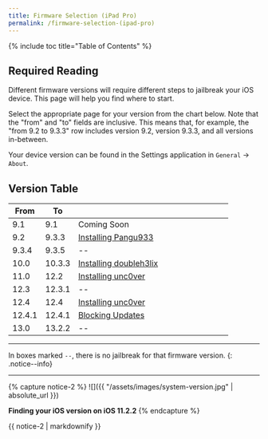 ```yaml
---
title: Firmware Selection (iPad Pro)
permalink: /firmware-selection-(ipad-pro)
---
```


{% include toc title="Table of Contents" %}

## Required Reading

Different firmware versions will require different steps to jailbreak your iOS device. This page will help you find where to start.

Select the appropriate page for your version from the chart below. Note that the "from" and "to" fields are inclusive. This means that, for example, the "from 9.2 to 9.3.3" row includes version 9.2, version 9.3.3, and all versions in-between.

Your device version can be found in the Settings application in `General` -> `About`.

## Version Table

<table class="version_table">
  <colgroup>
    <col span="1" style="width: 15%;">
    <col span="1" style="width: 15%;">
    <col span="1" style="width: 70%;">
  </colgroup>
  <thead>
    <tr>
      <th>From</th>
      <th>To</th>
      <th></th>
    </tr>
  </thead>
  <tbody>
    <tr>
      <td>9.1</td>
      <td>9.1</td>
      <td>Coming Soon</td>
    </tr>
    <tr>
      <td>9.2</td>
      <td>9.3.3</td>
      <td><a href="installing-pangu933">Installing Pangu933</a></td>
    </tr>
    <tr>
      <td>9.3.4</td>
      <td>9.3.5</td>
      <td>--</td>
    </tr>
    <tr>
      <td>10.0</td>
      <td>10.3.3</td>
      <td><a href="installing-doubleh3lix">Installing doubleh3lix</a></td>
    </tr>
    <tr>
      <td>11.0</td>
      <td>12.2</td>
      <td><a href="installing-unc0ver">Installing unc0ver</a></td>
    </tr>
    <tr>
      <td>12.3</td>
      <td>12.3.1</td>
      <td>--</td>
    </tr>
    <tr>
      <td>12.4</td>
      <td>12.4</td>
      <td><a href="installing-unc0ver">Installing unc0ver</a></td>
    </tr>
    <tr>
      <td>12.4.1</td>
      <td>12.4.1</td>
      <td><a href="blocking-updates">Blocking Updates</a></td>
    </tr>
    <tr>
      <td>13.0</td>
      <td>13.2.2</td>
      <td>--</td>
    </tr>
  </tbody>
</table>

---

In boxes marked `--`, there is no jailbreak for that firmware version.
{: .notice--info}

---
{% capture notice-2 %}
![]({{ "/assets/images/system-version.jpg" | absolute_url }})

**Finding your iOS version on iOS 11.2.2**
{% endcapture %}

<div class="notice">{{ notice-2 | markdownify }}</div>
